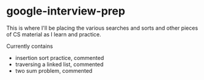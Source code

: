 # google-interview-prep
This is where I'll be placing the various searches and sorts and other pieces of CS material as I learn and practice.

Currently contains

<ul>
<li>insertion sort practice, commented</li>
<li>traversing a linked list, commented</li>
<li>two sum problem, commented</li>
</ul>
